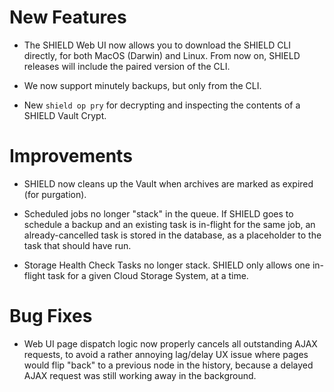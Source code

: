 # New Features

- The SHIELD Web UI now allows you to download the SHIELD CLI
  directly, for both MacOS (Darwin) and Linux.  From now on,
  SHIELD releases will include the paired version of the CLI.

- We now support minutely backups, but only from the CLI.

- New `shield op pry` for decrypting and inspecting the contents
  of a SHIELD Vault Crypt.

# Improvements

- SHIELD now cleans up the Vault when archives are marked as
  expired (for purgation).

- Scheduled jobs no longer "stack" in the queue.  If SHIELD goes
  to schedule a backup and an existing task is in-flight for the
  same job, an already-cancelled task is stored in the database,
  as a placeholder to the task that should have run.

- Storage Health Check Tasks no longer stack.  SHIELD only allows
  one in-flight task for a given Cloud Storage System, at a time.

# Bug Fixes

- Web UI page dispatch logic now properly cancels all outstanding
  AJAX requests, to avoid a rather annoying lag/delay UX issue
  where pages would flip "back" to a previous node in the history,
  because a delayed AJAX request was still working away in the
  background.

